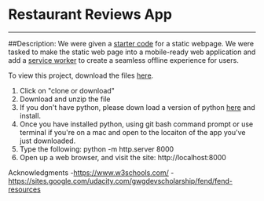 # Restaurant Reviews App
---
##Description:
We were given a [starter code](https://apk29.github.io/arcadeGame/) for a static webpage. We were tasked to make the static web page into a mobile-ready web application and add a [service worker](https://developers.google.com/web/fundamentals/primers/service-workers/) to create a seamless offline experience for users. 

To view this project, download the files [here](https://github.com/apk29/restaurantReviewApp).

1. Click on "clone or download"
2. Download and unzip the file
3. If you don't have python, please down load a version of python [here](https://www.python.org/downloads/)     and install. 
4. Once you have installed python, using git bash command prompt or use terminal if you're on a mac and open to the locaiton of the app you've just downloaded. 
5. Type the following: python -m http.server 8000
6. Open up a web browser, and  visit the site: http://localhost:8000

Acknowledgments
-https://www.w3schools.com/
-https://sites.google.com/udacity.com/gwgdevscholarship/fend/fend-resources


